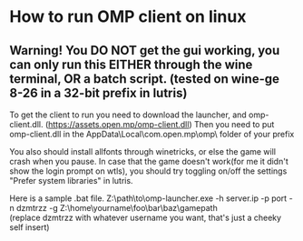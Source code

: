 # How to run OMP client on linux

Warning! You DO NOT get the gui working, you can only run this EITHER through the wine terminal, OR a batch script.
(tested on wine-ge 8-26 in a 32-bit prefix in lutris)
-

To get the client to run you need to download the launcher, and omp-client.dll. (https://assets.open.mp/omp-client.dll)
Then you need to put omp-client.dll in the AppData\Local\com.open.mp\omp\ folder of your prefix

You also should install allfonts through winetricks, or else the game will crash when you pause.
In case that the game doesn't work(for me it didn't show the login prompt on wtls), you should try toggling on/off the settings "Prefer system libraries" in lutris.

Here is a sample .bat file.
 Z:\path\to\omp-launcher.exe -h server.ip -p port -n dzmtrzz -g Z:\home\yourname\foo\bar\baz\gamepath\
(replace dzmtrzz with whatever username you want, that's just a cheeky self insert) 
